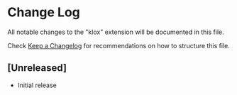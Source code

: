 # Change Log

All notable changes to the "klox" extension will be documented in this file.

Check [Keep a Changelog](http://keepachangelog.com/) for recommendations on how to structure this file.

## [Unreleased]

- Initial release